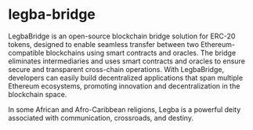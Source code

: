 # legba-bridge

LegbaBridge is an open-source blockchain bridge solution for ERC-20 tokens, designed to enable seamless transfer between two Ethereum-compatible blockchains using smart contracts and oracles. The bridge eliminates intermediaries and uses smart contracts and oracles to ensure secure and transparent cross-chain operations. With LegbaBridge, developers can easily build decentralized applications that span multiple Ethereum ecosystems, promoting innovation and decentralization in the blockchain space.

In some African and Afro-Caribbean religions, Legba is a powerful deity associated with communication, crossroads, and destiny.